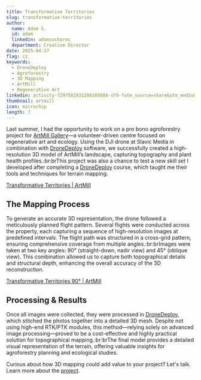 ```yaml
---
title: Transformative Territories
slug: transformative-territories
author:
  name: Adam S.
  id: adam
  linkedin: adamsochorec
  department: Creative Director
date: 2025-04-27
flag: cz
keywords:
  - DroneDeploy
  - Agroforestry
  - 3D Mapping
  - ArtMill
  - Regenerative Art
linkedin: activity-7297582831206105088-sY9-?utm_source=share&utm_medium=member_desktop&rcm=ACoAADhnnusBAz9utnV3BAcpNUWP9RVjWhswzLo
thumbnail: artmill
icon: microchip
length: 7
---
```


Last summer, I had the opportunity to work on a pro bono agroforestry project for [ArtMill Gallery](https://artmill.eu)—a volunteer-driven centre focused on regenerative art and ecology. Using the DJI drone at Slavic Media in combination with [DroneDeploy](https://dronedeploy.com/) software, we successfully created a high-resolution 3D model of ArtMill’s landscape, capturing topography and plant health profiles.\:br\:brThis project was also a chance to test a new skill set I developed after completing a [DroneDeploy](https://dronedeploy.com/) course, which taught me their tools and techniques for terrain mapping.

[Transformative Territories | ArtMill](https://player.vimeo.com/video/1042182808?badge=0\&autopause=0\&player_id=0\&app_id=58479\&muted=1\&autoplay=1\&loop=1\&controls=0\&app_id=58479)

## The Mapping Process

To generate an accurate 3D representation, the drone followed a meticulously planned flight pattern. Several flights were conducted across the property, each capturing a sequence of high-resolution images at predefined intervals. The flight path was structured in a cross-grid pattern, ensuring comprehensive coverage from multiple angles.\:br\:brImages were taken at two key angles: 90° (straight-down, nadir view) and 45° (oblique view). This combination allowed us to capture both topographical details and structural depth, enhancing the overall accuracy of the 3D reconstruction.

[Transformative Territories 90° | ArtMill](https://sketchfab.com/models/08fe03c50bc44675a95482d16d11146c/embed?autospin=1\&ui_theme=dark\&dnt=1)

## Processing & Results

Once all images were collected, they were processed in [DroneDeploy](https://dronedeploy.com/), which stitched the photos together into a detailed 3D mesh. Despite not using high-end RTK/PTK modules, this method—relying solely on advanced image processing—proved to be a cost-effective and highly practical solution for topographical mapping.\:br\:brThe final model provides a detailed visual representation of the terrain, offering valuable insights for agroforestry planning and ecological studies.

Curious about how 3D mapping could add value to your project? Let's talk. Learn more about the [project](https://www.artmill.eu/transformative-territories).
